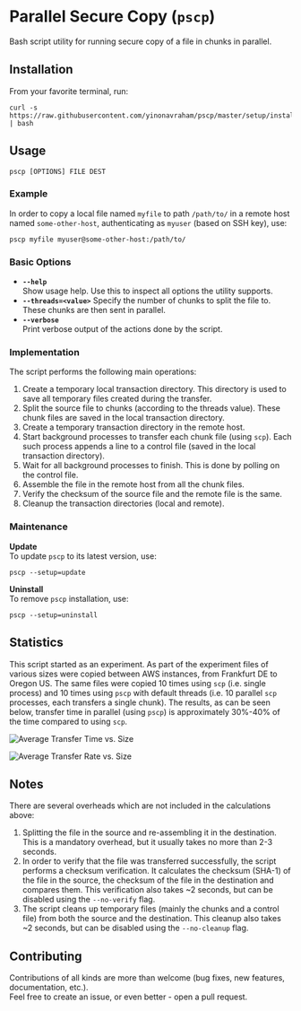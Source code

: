 # Parallel Secure Copy (`pscp`)

Bash script utility for running secure copy of a file in chunks in parallel.

## Installation

From your favorite terminal, run:

```
curl -s https://raw.githubusercontent.com/yinonavraham/pscp/master/setup/install.sh | bash
```

## Usage

```
pscp [OPTIONS] FILE DEST
```

### Example

In order to copy a local file named `myfile` to path `/path/to/` in a remote host named `some-other-host`, authenticating as `myuser` (based on SSH key), use:
```
pscp myfile myuser@some-other-host:/path/to/
```

### Basic Options

* **`--help`**  
  Show usage help. Use this to inspect all options the utility supports.
* **`--threads=<value>`**
  Specify the number of chunks to split the file to.
  These chunks are then sent in parallel.
* **`--verbose`**  
  Print verbose output of the actions done by the script.

### Implementation

The script performs the following main operations:

1. Create a temporary local transaction directory. 
   This directory is used to save all temporary files created during the transfer.
1. Split the source file to chunks (according to the threads value).
   These chunk files are saved in the local transaction directory.
1. Create a temporary transaction directory in the remote host.
1. Start background processes to transfer each chunk file (using `scp`). 
   Each such process appends a line to a control file (saved in the local transaction directory).
1. Wait for all background processes to finish.
   This is done by polling on the control file.
1. Assemble the file in the remote host from all the chunk files.
1. Verify the checksum of the source file and the remote file is the same.
1. Cleanup the transaction directories (local and remote).

### Maintenance

**Update**  
To update `pscp` to its latest version, use:  

```
pscp --setup=update
```

**Uninstall**  
To remove `pscp` installation, use:  

```
pscp --setup=uninstall
```

## Statistics

This script started as an experiment. 
As part of the experiment files of various sizes were copied between AWS instances, from Frankfurt DE to Oregon US.
The same files were copied 10 times using `scp` (i.e. single process) and 10 times using `pscp` with default threads (i.e. 10 parallel `scp` processes, each transfers a single chunk).
The results, as can be seen below, transfer time in parallel (using `pscp`) is approximately 30%-40% of the time compared to using `scp`.

![Average Transfer Time vs. Size](assets/avg_transfer_time.png)  

![Average Transfer Rate vs. Size](assets/avg_transfer_rate.png)  

## Notes

There are several overheads which are not included in the calculations above: 
1. Splitting the file in the source and re-assembling it in the destination.  
   This is a mandatory overhead, but it usually takes no more than 2-3 seconds.  
1. In order to verify that the file was transferred successfully, the script performs a checksum verification.
   It calculates the checksum (SHA-1) of the file in the source, the checksum of the file in the destination and compares them.
   This verification also takes ~2 seconds, but can be disabled using the `--no-verify` flag.
1. The script cleans up temporary files (mainly the chunks and a control file) from both the source and the destination.
   This cleanup also takes ~2 seconds, but can be disabled using the `--no-cleanup` flag.

## Contributing

Contributions of all kinds are more than welcome (bug fixes, new features, documentation, etc.).  
Feel free to create an issue, or even better - open a pull request.
